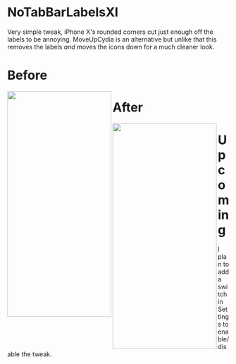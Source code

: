 # NoTabBarLabelsXI

Very simple tweak, iPhone X's rounded corners cut just enough off the labels to be annoying. MoveUpCydia is an alternative but unlike that this removes the labels *and* moves the icons down for a much cleaner look. 

# Before

<a href="url"><img src="https://github.com/MTACS/MTACS.github.io/blob/master/images/tabbar.jpg" align="left" height="512" width="236" ></a>

# After

<a href="url"><img src="https://github.com/MTACS/MTACS.github.io/blob/master/images/notabbar.jpg" align="left" height="512" width="236" ></a>

# Upcoming

I plan to add a switch in Settings to enable/disable the tweak.
